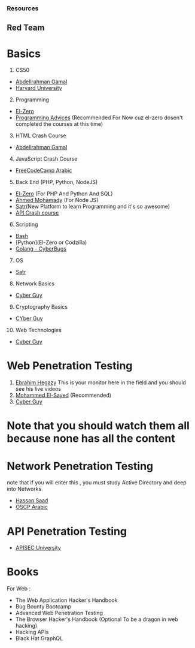 ### Resources

## Red Team

# Basics
1. CS50
- [Abdellrahman Gamal](https://www.youtube.com/playlist?list=PLknwEmKsW8OvMsFbU9zo8oJCprAsgc4LO)
- [Harvard University](https://youtu.be/8mAITcNt710?si=5DI8qzNROOJ9vtBX)

2. Programming 
- [El-Zero](https://www.youtube.com/@ElzeroWebSchool)
- [Programming Advices](https://www.youtube.com/@ProgrammingAdvices/playlists) (Recommended For Now cuz el-zero dosen't completed the courses at this time)

3. HTML Crash Course
- [Abdellrahman Gamal](https://youtu.be/q3yFo-t1ykw?si=5HmLApCUx69K8WTJ)

4. JavaScript Crash Course 
- [FreeCodeCamp Arabic](https://youtu.be/Ai_0ONyPay4?si=zMJQg64MMA49wpc3)

5. Back End (PHP, Python, NodeJS)
- [El-Zero](https://www.youtube.com/@ElzeroWebSchool) (For PHP And Python And SQL)
- [Ahmed Mohamady](https://youtu.be/xUOO_ek4lCk?si=Natlfwy55v4z6eaV) (For Node JS)
- [Satr](https://satr.codes/)(New Platform to learn Programming and it's so awesome)
- [API Crash course](https://youtu.be/WXsD0ZgxjRw?si=9ZKZXnpociVck9Lm)
6. Scripting
- [Bash](https://youtu.be/2733cRPudvI?si=y0tHbiaqWtChZZ8s)
- [Python](El-Zero or Codzilla)
- [Golang - CyberBugs](https://www.youtube.com/@CyberBugz)

7. OS
- [Satr](https://satr.codes/)

8. Network Basics
- [Cyber Guy](https://youtube.com/playlist?list=PLDRMxi70CdSCIrioW1sr-wpKKGa4yctqr&si=Lw54qI98P0IobqZu)

9. Cryptography Basics
- [CYber Guy](https://youtu.be/9wgEO3_GxcQ?si=sGC4pvWxkrt534-t)

10. Web Technologies
- [Cyber Guy](https://www.youtube.com/playlist?list=PLDRMxi70CdSCnfKDKYGNhkZB0iq0QVJ8D)

# Web Penetration Testing 
1. [Ebrahim Hegazy](https://www.youtube.com/@Zigoo0) This is your monitor here in the field and you should see his live videos  
2. [Mohammed El-Sayed](https://www.udemy.com/course/web-application-penetration-testing-in-arabic/) (Recommended)
3. [Cyber Guy](https://www.youtube.com/@CyberGuy1)
# Note that you should watch them all because none has all the content

# Network Penetration Testing 
note that if you will enter this , you must study Active Directory and deep into Networks 
- [Hassan Saad](https://www.youtube.com/playlist?list=PLtr9ezc61PUbNjSOzxVn98CSy9WrJ_nUQ)
- [OSCP Arabic](https://www.youtube.com/playlist?list=PL_yseowcuqYJc7wXtGIsshYp1B_W0M-ZK)

# API Penetration Testing
- [APISEC University](https://www.apisecuniversity.com/)

# Books
For Web :
- The Web Application Hacker's Handbook
- Bug Bounty Bootcamp
- Advanced Web Penetration Testing
- The Browser Hacker's Handbook (Optional To be a dragon in web hacking)
- Hacking APIs
- Black Hat GraphQL
  



  
